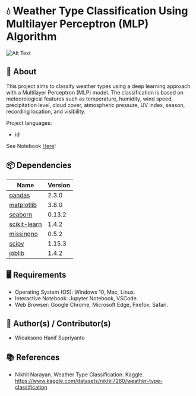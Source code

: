 # 💧 Weather Type Classification Using Multilayer Perceptron (MLP) Algorithm

![Alt Text](thumbnail_clustering.jpg)

## 🔎 About
This project aims to classify weather types using a deep learning approach with a Multilayer Perceptron (MLP) model. The classification is based on meteorological features such as temperature, humidity, wind speed, precipitation level, cloud cover, atmospheric pressure, UV index, season, recording location, and visibility.

Project languages:
* id

See Notebook [Here](https://github.com/wicaksonohanif/weather_type_classification_project/blob/main/weather_type_classification_project.ipynb)!
  
## 📦 Dependencies
|  Name  |  Version  |
|--------|-----------|
|[pandas](https://pypi.org/project/pandas/)|2.3.0|
|[matplotlib](https://pypi.org/project/matplotlib/)|3.8.0|
|[seaborn](https://pypi.org/project/seaborn/)|0.13.2|
|[scikit-learn](https://pypi.org/project/scikit-learn/)|1.4.2|
|[missingno](https://pypi.org/project/missingno/)|0.5.2|
|[scipy](https://pypi.org/project/scipy/)|1.15.3|
|[joblib](https://pypi.org/project/joblib/)|1.4.2|

## 🖥️ Requirements
* Operating System (OS): Windows 10, Mac, Linux.
* Interactive Notebook: Jupyter Notebook, VSCode.
* Web Browser: Google Chrome, Microsoft Edge, Firefox, Safari.

## 🥼 Author(s) / Contributor(s)
* Wicaksono Hanif Supriyanto

## 📚 References
* Nikhil Narayan. Weather Type Classification. Kaggle. https://www.kaggle.com/datasets/nikhil7280/weather-type-classification
